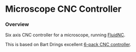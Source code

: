 # Microscope CNC Controller

### Overview

Six axis CNC controller for a microscope, running [FluidNC](https://github.com/bdring/FluidNC).

This is based on Bart Drings excellent [6-pack CNC controller](https://github.com/bdring/6-Pack_CNC_Controller).
